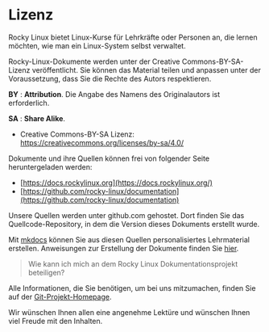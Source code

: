 # Lizenz

Rocky Linux bietet Linux-Kurse für Lehrkräfte oder Personen an, die lernen möchten, wie man ein Linux-System selbst verwaltet.

Rocky-Linux-Dokumente werden unter der Creative Commons-BY-SA-Lizenz veröffentlicht. Sie können das Material teilen und anpassen unter der Voraussetzung, dass Sie die Rechte des Autors respektieren.

**BY** : **Attribution**. Die Angabe des Namens des Originalautors ist erforderlich.

**SA** : **Share Alike**.

- Creative Commons-BY-SA Lizenz: https://creativecommons.org/licenses/by-sa/4.0/

Dokumente und ihre Quellen können frei von folgender Seite heruntergeladen werden:

- [https://docs.rockylinux.org](https://docs.rockylinux.org/)
- [https://github.com/rocky-linux/documentation](https://github.com/rocky-linux/documentation)

Unsere Quellen werden unter github.com gehostet. Dort finden Sie das Quellcode-Repository, in dem die Version dieses Dokuments erstellt wurde.

Mit [mkdocs](https://www.mkdocs.org/) können Sie aus diesen Quellen personalisiertes Lehrmaterial erstellen. Anweisungen zur Erstellung der Dokumente finden Sie [hier](https://github.com/rocky-linux/documentation/tree/main/build_pdf).

> Wie kann ich mich an dem Rocky Linux Dokumentationsprojekt beteiligen?

Alle Informationen, die Sie benötigen, um bei uns mitzumachen, finden Sie auf der [Git-Projekt-Homepage](https://github.com/rocky-linux/documentation).

Wir wünschen Ihnen allen eine angenehme Lektüre und wünschen Ihnen viel Freude mit den Inhalten.
